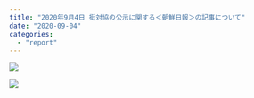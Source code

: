 ```yaml
---
title: "2020年9月4日 挺対協の公示に関する＜朝鮮日報＞の記事について"
date: "2020-09-04"
categories: 
  - "report"
---
```


![](http://womenandwar.net/kr/wp-content/uploads/2020/09/9.4일본어.jpg)

![](http://womenandwar.net/kr/wp-content/uploads/2020/09/9.4일본어2.jpg)
